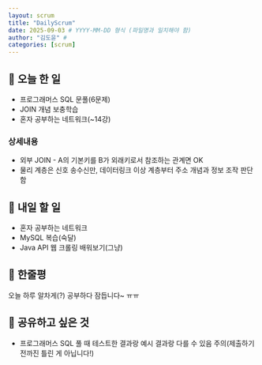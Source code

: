```yaml
---
layout: scrum
title: "DailyScrum"
date: 2025-09-03 # YYYY-MM-DD 형식 (파일명과 일치해야 함)
author: "김도윤" # 
categories: [scrum]
---
```


## 📝 오늘 한 일

- 프로그래머스 SQL 문풀(6문제)
- JOIN 개념 보충학습
- 혼자 공부하는 네트워크(~14강)

### 상세내용

- 외부 JOIN - A의 기본키를 B가 외래키로서 참조하는 관계면 OK
- 물리 계층은 신호 송수신만, 데이터링크 이상 계층부터 주소 개념과 정보 조작 판단함

## 🎯 내일 할 일

- 혼자 공부하는 네트워크
- MySQL 복습(숙달)
- Java API 웹 크롤링 배워보기(그냥)

## 💭 한줄평

오늘 하루 알차게(?) 공부하다 잠듭니다~ ㅠㅠ

## 🔗 공유하고 싶은 것

- 프로그래머스 SQL 풀 때 테스트한 결과랑 예시 결과랑 다를 수 있음 주의(제출하기 전까진 틀린 게 아닙니다!)

